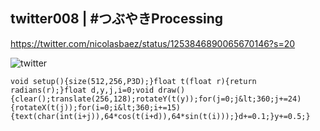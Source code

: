 ## twitter008 | #つぶやきProcessing 
https://twitter.com/nicolasbaez/status/1253846890065670146?s=20

![twitter](https://github.com/nicolasbaez/twitter008/blob/master/twitter008.gif)
```processing
void setup(){size(512,256,P3D);}float t(float r){return radians(r);}float d,y,j,i=0;void draw(){clear();translate(256,128);rotateY(t(y));for(j=0;j&lt;360;j+=24){rotateX(t(j));for(i=0;i&lt;360;i+=15){text(char(int(i+j)),64*cos(t(i+d)),64*sin(t(i)));}d+=0.1;}y+=0.5;}
```

